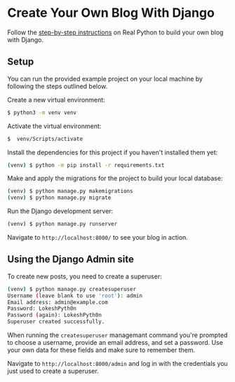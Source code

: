 # Create Your Own Blog With Django

Follow the [step-by-step instructions](https://realpython.com/get-started-with-django-1/) on Real Python to build your own blog with Django.

## Setup

You can run the provided example project on your local machine by following the steps outlined below.

Create a new virtual environment:

```bash
$ python3 -m venv venv
```

Activate the virtual environment:

```bash
$  venv/Scripts/activate
```

Install the dependencies for this project if you haven't installed them yet:

```bash
(venv) $ python -m pip install -r requirements.txt
```

Make and apply the migrations for the project to build your local database:

```bash
(venv) $ python manage.py makemigrations
(venv) $ python manage.py migrate
```

Run the Django development server:

```bash
(venv) $ python manage.py runserver
```

Navigate to `http://localhost:8000/` to see your blog in action.

## Using the Django Admin site

To create new posts, you need to create a superuser:

```bash
(venv) $ python manage.py createsuperuser
Username (leave blank to use 'root'): admin
Email address: admin@example.com
Password: LokeshPyth0n
Password (again): LokeshPyth0n
Superuser created successfully.
```

When running the `createsuperuser` managemant command you're prompted to choose a username, provide an email address, and set a password. Use your own data for these fields and make sure to remember them.

Navigate to `http://localhost:8000/admin` and log in with the credentials you just used to create a superuser. 
